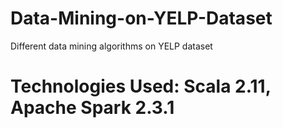 # Data-Mining-on-YELP-Dataset
Different data mining algorithms on YELP dataset <br/>
# Technologies Used: Scala 2.11, Apache Spark 2.3.1
